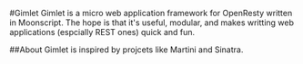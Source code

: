 #Gimlet
Gimlet is a micro web application framework for OpenResty written in Moonscript. The hope is that it's useful, modular, and makes writting web applications (espcially REST ones) quick and fun.

##About
Gimlet is inspired by projcets like Martini and Sinatra.

